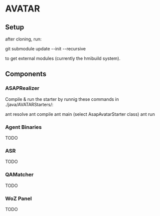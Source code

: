 # AVATAR

## Setup
after cloning, run:

git submodule update --init --recursive

to get external modules (currently the hmibuild system).

## Components

### ASAPRealizer
Compile & run the starter by runnig these commands in ./java/AVATARStarters/:

ant resolve
ant compile
ant main (select AsapAvatarStarter class)
ant run

### Agent Binaries
TODO

### ASR
TODO

### QAMatcher
TODO

### WoZ Panel
TODO
